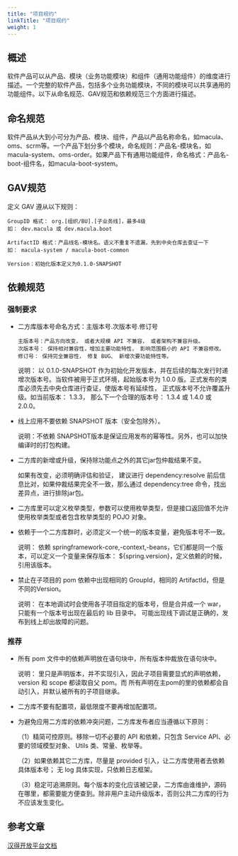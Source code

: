 ```yaml
---
title: "项目规约"
linkTitle: "项目规约"
weight: 1
---
```


## 概述

软件产品可以从产品、模块（业务功能模块）和组件（通用功能组件）的维度进行描述。一个完整的软件产品，包括多个业务功能模块，不同的模块可以共享通用的功能组件。以下从命名规范、GAV规范和依赖规范三个方面进行描述。

## 命名规范

软件产品从大到小可分为产品、模块、组件，产品以产品名称命名，如macula、oms、scrm等。一个产品下划分多个模块，命名规则：产品名-模块名，如macula-system、oms-order。如果产品下有通用功能组件，命名格式：产品名-boot-组件名，如macula-boot-system。

## GAV规范

定义 GAV 遵从以下规则：

    GroupID 格式： org.[组织/BU].[子业务线]，最多4级
    如： dev.macula 或 dev.macula.boot
   
    ArtifactID 格式：产品线名-模块名。语义不重复不遗漏，先到中央仓库去查证一下
    如： macula-system / macula-boot-common
    
    Version：初始化版本定义为0.1.0-SNAPSHOT
    
## 依赖规范
 
### 强制要求
  
+ 二方库版本号命名方式：主版本号.次版本号.修订号

      主版本号：产品方向改变， 或者大规模 API 不兼容， 或者架构不兼容升级。
      次版本号： 保持相对兼容性，增加主要功能特性， 影响范围极小的 API 不兼容修改。
      修订号： 保持完全兼容性， 修复 BUG、 新增次要功能特性等。
    
    说明： 以 0.1.0-SNAPSHOT 作为初始化开发版本，并在后续的每次发行时递增次版本号。当软件被用于正式环境，起始版本号为 1.0.0 版。正式发布的类库必须先去中央仓库进行查证，使版本号有延续性， 正式版本号不允许覆盖升级。如当前版本： 1.3.3， 那么下一个合理的版本号： 1.3.4 或 1.4.0 或 2.0.0。
    
+ 线上应用不要依赖 SNAPSHOT 版本（安全包除外）。

    说明：不依赖 SNAPSHOT版本是保证应用发布的幂等性。另外，也可以加快编译时的打包构建。

+ 二方库的新增或升级，保持除功能点之外的其它jar包仲裁结果不变。

    如果有改变，必须明确评估和验证， 建议进行 dependency:resolve 前后信息比对，如果仲裁结果完全不一致，那么通过 dependency:tree 命令，找出差异点，进行<excludes>排除jar包。

+ 二方库里可以定义枚举类型，参数可以使用枚举类型，但是接口返回值不允许使用枚举类型或者包含枚举类型的 POJO 对象。

+ 依赖于一个二方库群时，必须定义一个统一的版本变量，避免版本号不一致。
    
    说明： 依赖 springframework-core,-context,-beans，它们都是同一个版本，可以定义一个变量来保存版本： ${spring.version}，定义依赖的时候，引用该版本。

+ 禁止在子项目的 pom 依赖中出现相同的 GroupId，相同的 ArtifactId，但是不同的Version。
    
    说明： 在本地调试时会使用各子项目指定的版本号，但是合并成一个 war，只能有一个版本号出现在最后的 lib 目录中。 可能出现线下调试是正确的，发布到线上却出故障的问题。

### 推荐

  + 所有 pom 文件中的依赖声明放在<dependencies>语句块中，所有版本仲裁放在<dependencyManagement>语句块中。
    
    说明： <dependencyManagement> 里只是声明版本，并不实现引入，因此子项目需要显式的声明依赖， version 和 scope 都读取自父 pom。而 <dependencies> 所有声明在主pom的<dependencies>里的依赖都会自动引入，并默认被所有的子项目继承。

+ 二方库不要有配置项，最低限度不要再增加配置项。

+ 为避免应用二方库的依赖冲突问题，二方库发布者应当遵循以下原则：

    （1）精简可控原则。移除一切不必要的 API 和依赖，只包含 Service API、必要的领域模型对象、 Utils 类、常量、枚举等。
  
    （2）如果依赖其它二方库，尽量是 provided 引入，让二方库使用者去依赖具体版本号； 无 log 具体实现，只依赖日志框架。

    （3）稳定可追溯原则。每个版本的变化应该被记录，二方库由谁维护，源码在哪里，都需要能方便查到。除非用户主动升级版本，否则公共二方库的行为不应该发生变化。
  
## 参考文章
  [汉得开放平台文档](https://open.hand-china.com/document-center/doc/product/10067/10239?doc_id=34372&doc_code=6199#GVA%E7%9A%84%E5%AE%9A%E4%B9%89)
